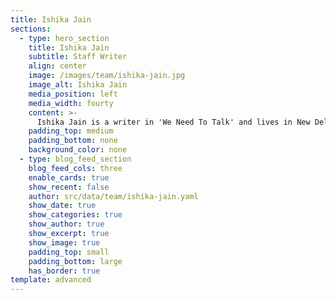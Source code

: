 ```yaml
---
title: Ishika Jain
sections:
  - type: hero_section
    title: Ishika Jain
    subtitle: Staff Writer
    align: center
    image: /images/team/ishika-jain.jpg
    image_alt: Ishika Jain
    media_position: left
    media_width: fourty
    content: >-
      Ishika Jain is a writer in 'We Need To Talk' and lives in New Delhi, India. She is 17 years old and is in her senior year of High School. She was always fascinated by activism based journalism and is constantly looking for ways to make a difference to the society . Outside of this newspaper, Ishika is a science learner, a trained Kathak dancer and is currently learning coding . In her free time, Ishika enjoys dancing, watching movies, and reading blogs . She thinks 'We Need To Talk' is a great initiative by students and provides a significant medium to put forward the opinions/views of the youth.
    padding_top: medium
    padding_bottom: none
    background_color: none
  - type: blog_feed_section
    blog_feed_cols: three
    enable_cards: true
    show_recent: false
    author: src/data/team/ishika-jain.yaml
    show_date: true
    show_categories: true
    show_author: true
    show_excerpt: true
    show_image: true
    padding_top: small
    padding_bottom: large
    has_border: true
template: advanced
---
```

